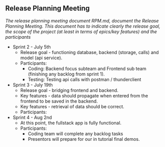 ## Release Planning Meeting

<i> The release planning meeting document RPM.md, document the
Release Planning Meeting. This document has to indicate clearly the release goal,
the scope of the project (at least in terms of epics/key features) and the
participants</i>

* Sprint 2 - July 5th
    * Release goal - functioning database, backend (storage, calls) and model (api service).
    * Participants:
        * Coding: Backend focus subteam and Frontend sub team (finishing any backlog from sprint 1).
        * Testing: Testing api calls with postman / thunderclient
* Sprint 3 - July 19th
    * Release goal - bridging frontend and backend.
    * Key features - data should propagate when entered from the frontend to be saved in the backend.
    * Key features - retrieval of data should be correct.
    * Participants:
* Sprint 4 - Aug 2nd
    * At this point, the fullstack app is fully functional.
    * Participants:
        * Coding team will complete any backlog tasks
        * Presentors will prepare for our in tutorial final demos.
